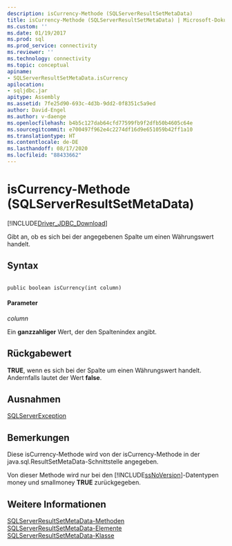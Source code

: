 ```yaml
---
description: isCurrency-Methode (SQLServerResultSetMetaData)
title: isCurrency-Methode (SQLServerResultSetMetaData) | Microsoft-Dokumentation
ms.custom: ''
ms.date: 01/19/2017
ms.prod: sql
ms.prod_service: connectivity
ms.reviewer: ''
ms.technology: connectivity
ms.topic: conceptual
apiname:
- SQLServerResultSetMetaData.isCurrency
apilocation:
- sqljdbc.jar
apitype: Assembly
ms.assetid: 7fe25d90-693c-4d3b-9dd2-0f8351c5a9ed
author: David-Engel
ms.author: v-daenge
ms.openlocfilehash: b4b5c127dab64cfd77599fb9f2dfb50b4605c64e
ms.sourcegitcommit: e700497f962e4c2274df16d9e651059b42ff1a10
ms.translationtype: HT
ms.contentlocale: de-DE
ms.lasthandoff: 08/17/2020
ms.locfileid: "88433662"
---
```

# <a name="iscurrency-method-sqlserverresultsetmetadata"></a>isCurrency-Methode (SQLServerResultSetMetaData)
[!INCLUDE[Driver_JDBC_Download](../../../includes/driver_jdbc_download.md)]

  Gibt an, ob es sich bei der angegebenen Spalte um einen Währungswert handelt.  
  
## <a name="syntax"></a>Syntax  
  
```  
  
public boolean isCurrency(int column)  
```  
  
#### <a name="parameters"></a>Parameter  
 *column*  
  
 Ein **ganzzahliger** Wert, der den Spaltenindex angibt.  
  
## <a name="return-value"></a>Rückgabewert  
 **TRUE**, wenn es sich bei der Spalte um einen Währungswert handelt. Andernfalls lautet der Wert **false**.  
  
## <a name="exceptions"></a>Ausnahmen  
 [SQLServerException](../../../connect/jdbc/reference/sqlserverexception-class.md)  
  
## <a name="remarks"></a>Bemerkungen  
 Diese isCurrency-Methode wird von der isCurrency-Methode in der java.sql.ResultSetMetaData-Schnittstelle angegeben.  
  
 Von dieser Methode wird nur bei den [!INCLUDE[ssNoVersion](../../../includes/ssnoversion-md.md)]-Datentypen money und smallmoney **TRUE** zurückgegeben.  
  
## <a name="see-also"></a>Weitere Informationen  
 [SQLServerResultSetMetaData-Methoden](../../../connect/jdbc/reference/sqlserverresultsetmetadata-methods.md)   
 [SQLServerResultSetMetaData-Elemente](../../../connect/jdbc/reference/sqlserverresultsetmetadata-members.md)   
 [SQLServerResultSetMetaData-Klasse](../../../connect/jdbc/reference/sqlserverresultsetmetadata-class.md)  
  
  
